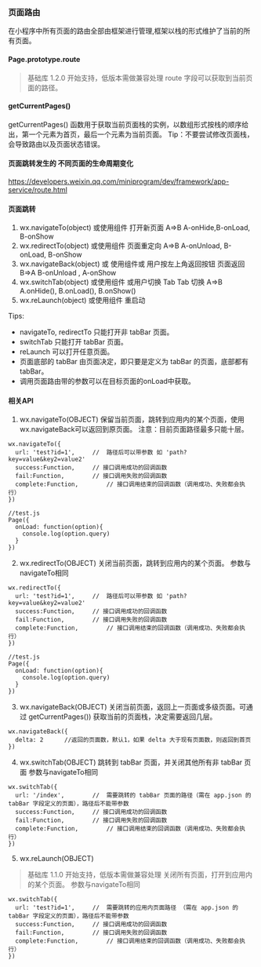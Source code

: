 

### 页面路由
在小程序中所有页面的路由全部由框架进行管理,框架以栈的形式维护了当前的所有页面。



#### Page.prototype.route
> 基础库 1.2.0 开始支持，低版本需做兼容处理
route 字段可以获取到当前页面的路径。

#### getCurrentPages()
getCurrentPages() 函数用于获取当前页面栈的实例，以数组形式按栈的顺序给出，第一个元素为首页，最后一个元素为当前页面。
Tip：不要尝试修改页面栈，会导致路由以及页面状态错误。




#### 页面跳转发生的 不同页面的生命周期变化
https://developers.weixin.qq.com/miniprogram/dev/framework/app-service/route.html




#### 页面跳转
1. wx.navigateTo(object) 或使用组件 <navigator open-type="navigateTo"/>
	打开新页面 A=>B    A-onHide,B-onLoad, B-onShow 
2. wx.redirectTo(object) 或使用组件 <navigator open-type="redirectTo"/>
	页面重定向 A=>B		A-onUnload,	B-onLoad, B-onShow
3. wx.navigateBack(object)  或 使用组件<navigator open-type="navigateBack">或 用户按左上角返回按钮
	页面返回  B=>A		B-onUnload	, A-onShow
4. wx.switchTab(object)  或使用组件 <navigator open-type="switchTab"/> 或用户切换 Tab
	Tab 切换  A=>B		A.onHide(), B.onLoad(), B.onShow()
5.  wx.reLaunch(object)  或使用组件 <navigator open-type="reLaunch"/>
	重启动

Tips:
- navigateTo, redirectTo 只能打开非 tabBar 页面。
- switchTab 只能打开 tabBar 页面。
- reLaunch 可以打开任意页面。
- 页面底部的 tabBar 由页面决定，即只要是定义为 tabBar 的页面，底部都有 tabBar。
- 调用页面路由带的参数可以在目标页面的onLoad中获取。

#### 相关API
1. wx.navigateTo(OBJECT)
保留当前页面，跳转到应用内的某个页面，使用wx.navigateBack可以返回到原页面。
注意：目前页面路径最多只能十层。
```
wx.navigateTo({
  url: 'test?id=1',		//  路径后可以带参数 如 'path?key=value&key2=value2'
  success:Function,		// 接口调用成功的回调函数
  fail:Function,		// 接口调用失败的回调函数
  complete:Function,		// 接口调用结束的回调函数（调用成功、失败都会执行）
})

//test.js
Page({
  onLoad: function(option){
    console.log(option.query)
  }
})
```

2. wx.redirectTo(OBJECT)
关闭当前页面，跳转到应用内的某个页面。
参数与navigateTo相同
```
wx.redirectTo({
  url: 'test?id=1',		//  路径后可以带参数 如 'path?key=value&key2=value2'
  success:Function,		// 接口调用成功的回调函数
  fail:Function,		// 接口调用失败的回调函数
  complete:Function,		// 接口调用结束的回调函数（调用成功、失败都会执行）
})

//test.js
Page({
  onLoad: function(option){
    console.log(option.query)
  }
})
```

3. wx.navigateBack(OBJECT)
关闭当前页面，返回上一页面或多级页面。可通过 getCurrentPages()) 获取当前的页面栈，决定需要返回几层。
```
wx.navigateBack({
  delta: 2		//返回的页面数，默认1，如果 delta 大于现有页面数，则返回到首页
})

```

4. wx.switchTab(OBJECT)
跳转到 tabBar 页面，并关闭其他所有非 tabBar 页面
参数与navigateTo相同
```
wx.switchTab({
  url: '/index',		//  需要跳转的 tabBar 页面的路径（需在 app.json 的 tabBar 字段定义的页面），路径后不能带参数
  success:Function,		// 接口调用成功的回调函数
  fail:Function,		// 接口调用失败的回调函数
  complete:Function,		// 接口调用结束的回调函数（调用成功、失败都会执行）
})
```

5. wx.reLaunch(OBJECT)
> 基础库 1.1.0 开始支持，低版本需做兼容处理
关闭所有页面，打开到应用内的某个页面。
参数与navigateTo相同
```
wx.switchTab({
  url: 'test?id=1',		//  需要跳转的应用内页面路径 （需在 app.json 的 tabBar 字段定义的页面），路径后不能带参数
  success:Function,		// 接口调用成功的回调函数
  fail:Function,		// 接口调用失败的回调函数
  complete:Function,		// 接口调用结束的回调函数（调用成功、失败都会执行）
})
```



















